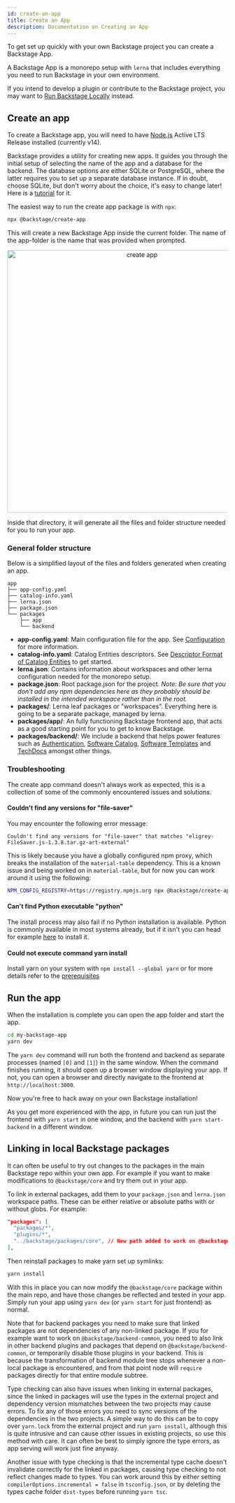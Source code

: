 ```yaml
---
id: create-an-app
title: Create an App
description: Documentation on Creating an App
---
```


To get set up quickly with your own Backstage project you can create a Backstage
App.

A Backstage App is a monorepo setup with `lerna` that includes everything you
need to run Backstage in your own environment.

If you intend to develop a plugin or contribute to the Backstage project, you
may want to [Run Backstage Locally](./running-backstage-locally.md) instead.

## Create an app

To create a Backstage app, you will need to have
[Node.js](https://nodejs.org/en/download/) Active LTS Release installed
(currently v14).

Backstage provides a utility for creating new apps. It guides you through the
initial setup of selecting the name of the app and a database for the backend.
The database options are either SQLite or PostgreSQL, where the latter requires
you to set up a separate database instance. If in doubt, choose SQLite, but
don't worry about the choice, it's easy to change later! Here is a
[tutorial](../tutorials/switching-sqlite-postgres.md) for it.

The easiest way to run the create app package is with `npx`:

```bash
npx @backstage/create-app
```

This will create a new Backstage App inside the current folder. The name of the
app-folder is the name that was provided when prompted.

<p align='center'>
  <img src='../assets/getting-started/create-app_output.png' width='600' alt='create app'>
</p>

Inside that directory, it will generate all the files and folder structure
needed for you to run your app.

### General folder structure

Below is a simplified layout of the files and folders generated when creating an
app.

```
app
├── app-config.yaml
├── catalog-info.yaml
├── lerna.json
├── package.json
└── packages
    ├── app
    └── backend
```

- **app-config.yaml**: Main configuration file for the app. See
  [Configuration](https://backstage.io/docs/conf/) for more information.
- **catalog-info.yaml**: Catalog Entities descriptors. See
  [Descriptor Format of Catalog Entities](https://backstage.io/docs/features/software-catalog/descriptor-format)
  to get started.
- **lerna.json**: Contains information about workspaces and other lerna
  configuration needed for the monorepo setup.
- **package.json**: Root package.json for the project. _Note: Be sure that you
  don't add any npm dependencies here as they probably should be installed in
  the intended workspace rather than in the root._
- **packages/**: Lerna leaf packages or "workspaces". Everything here is going
  to be a separate package, managed by lerna.
- **packages/app/**: An fully functioning Backstage frontend app, that acts as a
  good starting point for you to get to know Backstage.
- **packages/backend/**: We include a backend that helps power features such as
  [Authentication](https://backstage.io/docs/auth/),
  [Software Catalog](https://backstage.io/docs/features/software-catalog/software-catalog-overview),
  [Software Templates](https://backstage.io/docs/features/software-templates/software-templates-index)
  and [TechDocs](https://backstage.io/docs/features/techdocs/techdocs-overview)
  amongst other things.

### Troubleshooting

The create app command doesn't always work as expected, this is a collection of
some of the commonly encountered issues and solutions.

#### Couldn't find any versions for "file-saver"

You may encounter the following error message:

```text
Couldn't find any versions for "file-saver" that matches "eligrey-FileSaver.js-1.3.8.tar.gz-art-external"
```

This is likely because you have a globally configured npm proxy, which breaks
the installation of the `material-table` dependency. This is a known issue and
being worked on in `material-table`, but for now you can work around it using
the following:

```bash
NPM_CONFIG_REGISTRY=https://registry.npmjs.org npx @backstage/create-app
```

#### Can't find Python executable "python"

The install process may also fail if no Python installation is available. Python
is commonly available in most systems already, but if it isn't you can head for
example [here](https://www.python.org/downloads/) to install it.

#### Could not execute command yarn install

Install yarn on your system with `npm install --global yarn` or for more details
refer to the
[prerequisites](https://backstage.io/docs/getting-started/running-backstage-locally#prerequisites)

## Run the app

When the installation is complete you can open the app folder and start the app.

```bash
cd my-backstage-app
yarn dev
```

The `yarn dev` command will run both the frontend and backend as separate
processes (named `[0]` and `[1]`) in the same window. When the command finishes
running, it should open up a browser window displaying your app. If not, you can
open a browser and directly navigate to the frontend at `http://localhost:3000`.

Now you're free to hack away on your own Backstage installation!

As you get more experienced with the app, in future you can run just the
frontend with `yarn start` in one window, and the backend with
`yarn start-backend` in a different window.

## Linking in local Backstage packages

It can often be useful to try out changes to the packages in the main Backstage
repo within your own app. For example if you want to make modifications to
`@backstage/core` and try them out in your app.

To link in external packages, add them to your `package.json` and `lerna.json`
workspace paths. These can be either relative or absolute paths with or without
globs. For example:

```json
"packages": [
  "packages/*",
  "plugins/*",
  "../backstage/packages/core", // New path added to work on @backstage/core
],
```

Then reinstall packages to make yarn set up symlinks:

```bash
yarn install
```

With this in place you can now modify the `@backstage/core` package within the
main repo, and have those changes be reflected and tested in your app. Simply
run your app using `yarn dev` (or `yarn start` for just frontend) as normal.

Note that for backend packages you need to make sure that linked packages are
not dependencies of any non-linked package. If you for example want to work on
`@backstage/backend-common`, you need to also link in other backend plugins and
packages that depend on `@backstage/backend-common`, or temporarily disable
those plugins in your backend. This is because the transformation of backend
module tree stops whenever a non-local package is encountered, and from that
point node will `require` packages directly for that entire module subtree.

Type checking can also have issues when linking in external packages, since the
linked in packages will use the types in the external project and dependency
version mismatches between the two projects may cause errors. To fix any of
those errors you need to sync versions of the dependencies in the two projects.
A simple way to do this can be to copy over `yarn.lock` from the external
project and run `yarn install`, although this is quite intrusive and can cause
other issues in existing projects, so use this method with care. It can often be
best to simply ignore the type errors, as app serving will work just fine
anyway.

Another issue with type checking is that the incremental type cache doesn't
invalidate correctly for the linked in packages, causing type checking to not
reflect changes made to types. You can work around this by either setting
`compilerOptions.incremental = false` in `tsconfig.json`, or by deleting the
types cache folder `dist-types` before running `yarn tsc`.

